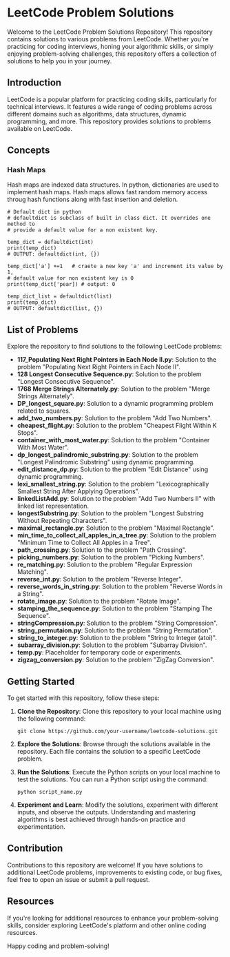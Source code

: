 # LeetCode Problem Solutions
Welcome to the LeetCode Problem Solutions Repository! This repository contains solutions to various problems from LeetCode. Whether you're practicing for coding interviews, honing your algorithmic skills, or simply enjoying problem-solving challenges, this repository offers a collection of solutions to help you in your journey.

## Introduction

LeetCode is a popular platform for practicing coding skills, particularly for technical interviews. It features a wide range of coding problems across different domains such as algorithms, data structures, dynamic programming, and more. This repository provides solutions to problems available on LeetCode.

## Concepts 

### Hash Maps
Hash maps are indexed data structures. In python, dictionaries are used to implement hash maps. Hash maps allows fast random memory access throug hash functions along with fast insertion and deletion.

```
# Default dict in python
# defaultdict is subclass of built in class dict. It overrides one method to 
# provide a default value for a non existent key. 

temp_dict = defaultdict(int)
print(temp_dict)
# OUTPUT: defaultdict(int, {})

temp_dict['a'] +=1   # craete a new key 'a' and increment its value by 1,
# default value for non existent key is 0
print(temp_dict['pear]) # output: 0

temp_dict_list = defaultdict(list)
print(temp_dict)
# OUTPUT: defaultdict(list, {})
```

## List of Problems

Explore the repository to find solutions to the following LeetCode problems:

- **117_Populating Next Right Pointers in Each Node II.py**: Solution to the problem "Populating Next Right Pointers in Each Node II".
- **128 Longest Consecutive Sequence.py**: Solution to the problem "Longest Consecutive Sequence".
- **1768 Merge Strings Alternately.py**: Solution to the problem "Merge Strings Alternately".
- **DP_longest_square.py**: Solution to a dynamic programming problem related to squares.
- **add_two_numbers.py**: Solution to the problem "Add Two Numbers".
- **cheapest_flight.py**: Solution to the problem "Cheapest Flight Within K Stops".
- **container_with_most_water.py**: Solution to the problem "Container With Most Water".
- **dp_longest_palindromic_substring.py**: Solution to the problem "Longest Palindromic Substring" using dynamic programming.
- **edit_distance_dp.py**: Solution to the problem "Edit Distance" using dynamic programming.
- **lexi_smallest_string.py**: Solution to the problem "Lexicographically Smallest String After Applying Operations".
- **linkedListAdd.py**: Solution to the problem "Add Two Numbers II" with linked list representation.
- **longestSubstring.py**: Solution to the problem "Longest Substring Without Repeating Characters".
- **maximal_rectangle.py**: Solution to the problem "Maximal Rectangle".
- **min_time_to_collect_all_apples_in_a_tree.py**: Solution to the problem "Minimum Time to Collect All Apples in a Tree".
- **path_crossing.py**: Solution to the problem "Path Crossing".
- **picking_numbers.py**: Solution to the problem "Picking Numbers".
- **re_matching.py**: Solution to the problem "Regular Expression Matching".
- **reverse_int.py**: Solution to the problem "Reverse Integer".
- **reverse_words_in_string.py**: Solution to the problem "Reverse Words in a String".
- **rotate_image.py**: Solution to the problem "Rotate Image".
- **stamping_the_sequence.py**: Solution to the problem "Stamping The Sequence".
- **stringCompression.py**: Solution to the problem "String Compression".
- **string_permutaion.py**: Solution to the problem "String Permutation".
- **string_to_integer.py**: Solution to the problem "String to Integer (atoi)".
- **subarray_division.py**: Solution to the problem "Subarray Division".
- **temp.py**: Placeholder for temporary code or experiments.
- **zigzag_conversion.py**: Solution to the problem "ZigZag Conversion".

## Getting Started

To get started with this repository, follow these steps:

1. **Clone the Repository**: Clone this repository to your local machine using the following command:

   ```
   git clone https://github.com/your-username/leetcode-solutions.git
   ```

2. **Explore the Solutions**: Browse through the solutions available in the repository. Each file contains the solution to a specific LeetCode problem.

3. **Run the Solutions**: Execute the Python scripts on your local machine to test the solutions. You can run a Python script using the command:

   ```
   python script_name.py
   ```

4. **Experiment and Learn**: Modify the solutions, experiment with different inputs, and observe the outputs. Understanding and mastering algorithms is best achieved through hands-on practice and experimentation.

## Contribution

Contributions to this repository are welcome! If you have solutions to additional LeetCode problems, improvements to existing code, or bug fixes, feel free to open an issue or submit a pull request.

## Resources

If you're looking for additional resources to enhance your problem-solving skills, consider exploring LeetCode's platform and other online coding resources.

Happy coding and problem-solving!
